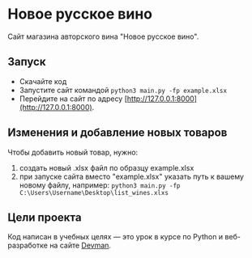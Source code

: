 # Новое русское вино

Сайт магазина авторского вина "Новое русское вино".

## Запуск

- Скачайте код
- Запустите сайт командой `python3 main.py -fp example.xlsx`
- Перейдите на сайт по адресу [http://127.0.0.1:8000](http://127.0.0.1:8000).

## Изменения и добавление новых товаров
Чтобы добавить новый товар, нужно:
1. создать новый .xlsx файл по образцу example.xlsx
2. при запуске сайта вместо "example.xlsx" указать путь к вашему новому файлу, например: `python3 main.py -fp  C:\Users\Username\Desktop\list_wines.xlxs`


## Цели проекта

Код написан в учебных целях — это урок в курсе по Python и веб-разработке на сайте [Devman](https://dvmn.org).

